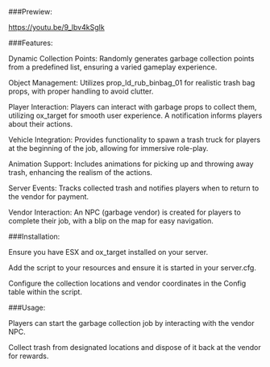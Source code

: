 ###Prewiew:

https://youtu.be/9_lbv4kSgIk

###Features:

Dynamic Collection Points: Randomly generates garbage collection points from a predefined list, ensuring a varied gameplay experience.

Object Management: Utilizes prop_ld_rub_binbag_01 for realistic trash bag props, with proper handling to avoid clutter.

Player Interaction: Players can interact with garbage props to collect them, utilizing ox_target for smooth user experience. A notification informs players about their actions.

Vehicle Integration: Provides functionality to spawn a trash truck for players at the beginning of the job, allowing for immersive role-play.

Animation Support: Includes animations for picking up and throwing away trash, enhancing the realism of the actions.

Server Events: Tracks collected trash and notifies players when to return to the vendor for payment.

Vendor Interaction: An NPC (garbage vendor) is created for players to complete their job, with a blip on the map for easy navigation.

###Installation:

Ensure you have ESX and ox_target installed on your server.

Add the script to your resources and ensure it is started in your server.cfg.

Configure the collection locations and vendor coordinates in the Config table within the script.

###Usage:

Players can start the garbage collection job by interacting with the vendor NPC.

Collect trash from designated locations and dispose of it back at the vendor for rewards.
